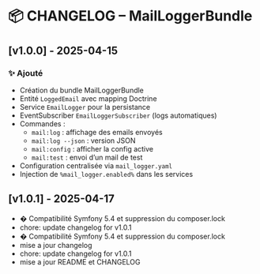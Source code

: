 # 📦 CHANGELOG – MailLoggerBundle

## [v1.0.0] - 2025-04-15

### ✨ Ajouté

- Création du bundle MailLoggerBundle
- Entité `LoggedEmail` avec mapping Doctrine
- Service `EmailLogger` pour la persistance
- EventSubscriber `EmailLoggerSubscriber` (logs automatiques)
- Commandes :
  - `mail:log` : affichage des emails envoyés
  - `mail:log --json` : version JSON
  - `mail:config` : afficher la config active
  - `mail:test` : envoi d’un mail de test
- Configuration centralisée via `mail_logger.yaml`
- Injection de `%mail_logger.enabled%` dans les services

## [v1.0.1] - 2025-04-17
- � Compatibilité Symfony 5.4 et suppression du composer.lock
- chore: update changelog for v1.0.1
- � Compatibilité Symfony 5.4 et suppression du composer.lock
- mise a jour changelog
- chore: update changelog for v1.0.1
- mise a jour README et CHANGELOG
